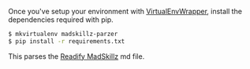Once you've setup your environment with [VirtualEnvWrapper](https://virtualenvwrapper.readthedocs.io/en/latest/), install the dependencies required with pip.

```bash
$ mkvirtualenv madskillz-parzer
$ pip install -r requirements.txt
```

This parses the [Readify MadSkillz](https://github.com/Readify/madskillz) md file.
